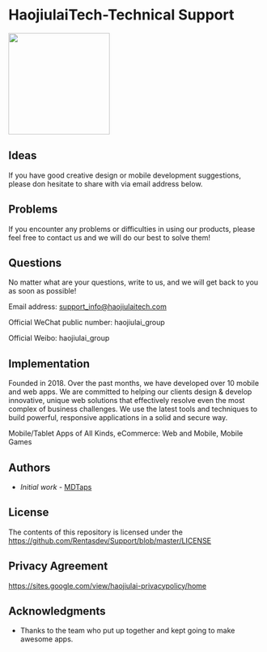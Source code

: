# HaojiulaiTech-Technical Support


<img src="https://www.meinbergglobal.com/images/icons/svg/blue/user_headset.svg" width="200" height="200">

## Ideas
If you have good creative design or mobile development suggestions, please don hesitate to share with via email address below.


## Problems
If you encounter any problems or difficulties in using our products, please feel free to contact us and we will do our best to solve them!


## Questions
No matter what are your questions, write to us, and we will get back to you as soon as possible!


Email address: support_info@haojiulaitech.com

Official WeChat public number: haojiulai_group

Official Weibo: haojiulai_group


## Implementation
Founded in 2018. Over the past months, we have developed over 10 mobile and web apps. We are committed to helping our clients design & develop innovative, unique web solutions that effectively resolve even the most complex of business challenges. We use the latest tools and techniques to build powerful, responsive applications in a solid and secure way.

Mobile/Tablet Apps of All Kinds, eCommerce: Web and Mobile, Mobile Games


## Authors
 - *Initial work* - [MDTaps](https://github.com/Rentasdev)

## License

The contents of this repository is licensed under the https://github.com/Rentasdev/Support/blob/master/LICENSE

## Privacy Agreement
https://sites.google.com/view/haojiulai-privacypolicy/home

## Acknowledgments

* Thanks to the team who put up together and kept going to make awesome apps. 





